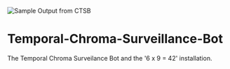 ![Sample Output from CTSB](http://bitdeph.com/wp-content/uploads/2017/06/CTSB-Outputs.png)
# Temporal-Chroma-Surveillance-Bot
The Temporal Chroma Surveilance Bot and the '6 x 9 = 42' installation.

